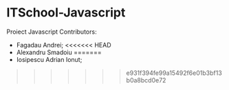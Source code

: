 # ITSchool-Javascript

Proiect Javascript
Contributors:

- Fagadau Andrei;
<<<<<<< HEAD
- Alexandru Smadoiu
=======
- Iosipescu Adrian Ionut;
>>>>>>> e931f394fe99a15492f6e01b3bf13b0a8bcd0e72

